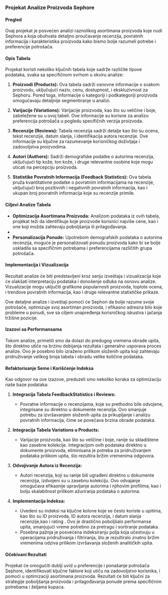 ### Projekat Analize Proizvoda Sephore

#### Pregled

Ovaj projekat je posvećen analizi raznolikog asortimana proizvoda koje nudi Sephora a koja obuhvata detaljno proučavanje recenzija, povratnih informacija i karakteristika proizvoda kako bismo bolje razumeli potrebe i preferencije potrošača.

#### Opis Tabela

Projekat koristi nekoliko ključnih tabela koje sadrže različite tipove podataka, svaka sa specifičnom svrhom u okviru analize:

1. **Proizvodi (Products):** Ova tabela sadrži osnovne informacije o svakom proizvodu, uključujući naziv, cenu, dostupnost, i ekskluzivnost za Sephoru. Pored toga, informacije o kategoriji i podkategoriji proizvoda omogućavaju detaljnije segmentiranje u analizi.

2. **Varijacije (Variations):** Varijacije proizvoda, kao što su veličine i boje, zabeležene su u ovoj tabeli. Ove informacije su korisne za analizu preferencija potrošača u pogledu specifičnih verzija proizvoda.

3. **Recenzije (Reviews):** Tabela recenzija sadrži detalje kao što su ocena, tekst recenzije, datum slanja, i identifikacija autora recenzije. Ove informacije su ključne za razumevanje korisničkog doživljaja i zadovoljstva proizvodima.

4. **Autori (Authors):** Sadrži demografske podatke o autorima recenzija, uključujući tip kože, ton kože, i druge relevantne osobine koje mogu uticati na percepciju proizvoda.

5. **Statistike Povratnih Informacija (Feedback Statistics):** Ova tabela pruža kvantitativne podatke o povratnim informacijama na recenzije, uključujući broj pozitivnih i negativnih povratnih informacija, kao i ukupan broj povratnih informacija koje su recenzije primile.

#### Ciljevi Analize Tabela

- **Optimizacija Asortimana Proizvoda:** Analizom podataka iz ovih tabela, projekat teži da identifikuje koje proizvode korisnici najviše cene, kao i one koji možda zahtevaju poboljšanja ili prilagođavanja.
- 
- **Personalizacija Ponude:** Upotrebom demografskih podataka o autorima recenzija, moguće je personalizovati ponudu proizvoda kako bi se bolje uskladila sa specifičnim potrebama i preferencijama različitih grupa potrošača.

#### Implementacija i Vizualizacija

Rezultati analize će biti predstavljeni kroz seriju izveštaja i vizualizacija koje će olakšati interpretaciju podataka i donošenje odluka na osnovu analize. Vizualizacije mogu uključiti grafikone popularnosti proizvoda, toplote ocena, i trendove povratnih informacija, kao i druge relevantne statističke prikaze.

Ove detaljne analize i izveštaji pomoći će Sephori da bolje razume svoje potrošače, optimizuje svoj asortiman proizvoda, i efikasno adresira bilo koje probleme u ponudi, sve sa ciljem unapređenja korisničkog iskustva i jačanja tržišne pozicije.

#### Izazovi sa Performansama

Tokom analize, primetili smo da dolazi do predugog vremena obrade upita, što direktno utiče na brzinu dobijanja rezultata i generalno usporava proces analize. Ovo je posebno bilo izraženo prilikom složenih upita koji zahtevaju pridruživanje velikog broja tabela i obradu velike količine podataka.

#### Refaktorisanje Seme i Korišćenje Indeksa

Kao odgovor na ove izazove, preduzeli smo nekoliko koraka za optimizaciju naše baze podataka:

1. **Integracija Tabela FeedbackStatistics i Reviews:**
   - Povratne informacije o recenzijama, koje su prethodno bile odvojene, integrisane su direktno u dokumente recenzija. Ovo smanjuje potrebu za izvršavanjem složenih upita za prikupljanje i analizu povratnih informacija, čime se povećava brzina obrade podataka.

2. **Integracija Tabela Variations u Products:**
   - Varijacije proizvoda, kao što su veličine i boje, ranije su skladištene kao zasebne kolekcije. Integracijom ovih podataka direktno u dokumente proizvoda, eliminisana je potreba za pridruživanjem podataka prilikom upita, što rezultira bržim vremenima odgovora.

3. **Odvojivanje Autora iz Recenzija:**
   - Autori recenzija, koji su ranije bili ugrađeni direktno u dokumente recenzija, izdvojeni su u zasebnu kolekciju. Ovo odvajanje omogućava efikasnije upravljanje autorima i njihovim profilima, kao i bolju skalabilnost prilikom ažuriranja podataka o autorima.

4. **Implementacija Indeksa:**
   - Uvedeni su indeksi na ključne kolone koje se često koriste u upitima, kao što su ID proizvoda, ID autora recenzija, i datum slanja recenzije,kao i rating . Ovo je drastično poboljšalo performanse upita, smanjujući vreme potrebno za pretragu i sortiranje podataka.
   - Posebna pažnja je posvećena indeksiranju polja koja učestvuju u operacijama pridruživanja i filtriranja, što je rezultiralo znatno bržim vremenima odziva prilikom izvršavanja složenih analitičkih upita.


#### Očekivani Rezultati

Projekat će omogućiti dublji uvid u preferencije i ponašanje potrošača Sephore, identifikovati ključne faktore koji utiču na zadovoljstvo korisnika, i pomoći u optimizaciji asortimana proizvoda. Rezultati će biti ključni za strategije poboljšanja proizvoda i prilagođavanja ponude prema specifičnim potrebama i željama kupaca.

